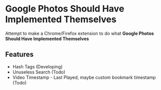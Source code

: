 # Google Photos Should Have Implemented Themselves
Attempt to make a Chrome/Firefox extension to do what **Google Photos Should Have Implemented Themselves**
## Features
- Hash Tags (Developing)
- Unuseless Search (Todo)
- Video Timestamp - Last Played, maybe custom bookmark timestamp (Todo)

